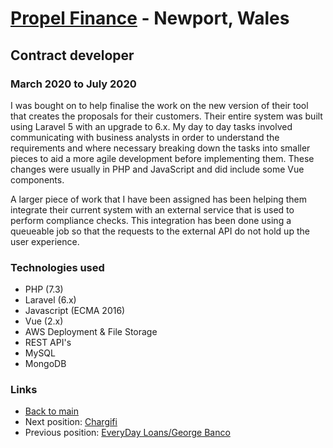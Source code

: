# [Propel Finance](https://www.propelfinance.co.uk) - Newport, Wales

## Contract developer
### March 2020 to July 2020

I was bought on to help finalise the work on the new version of their tool that creates the proposals for their customers. Their entire system was built using Laravel 5 with an upgrade to 6.x. My day to day tasks involved communicating with business analysts in order to understand the requirements and where necessary breaking down the tasks into smaller pieces to aid a more agile development before implementing them. These changes were usually in PHP and JavaScript and did include some Vue components.

A larger piece of work that I have been assigned has been helping them integrate their current system with an external service that is used to perform compliance checks. This integration has been done using a queueable job so that the requests to the external API do not hold up the user experience.

### Technologies used

* PHP (7.3)
* Laravel (6.x)
* Javascript (ECMA 2016)
* Vue (2.x)
* AWS Deployment & File Storage
* REST API's
* MySQL
* MongoDB

### Links

* [Back to main](/)
* Next position: [Chargifi](chargifi.md)
* Previous position: [EveryDay Loans/George Banco](george-banco.md)
